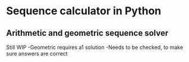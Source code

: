 # Sequence calculator in Python

## Arithmetic and geometric sequence solver

Still WIP
-Geometric requires a1 solution
-Needs to be checked, to make sure answers are correct
